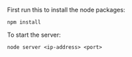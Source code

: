 First run this to install the node packages:
```
npm install
```
To start the server:
```
node server <ip-address> <port>
```
